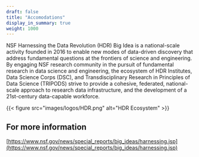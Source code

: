 ```yaml
---
draft: false
title: "Accomodations"
display_in_summary: true
weight: 1000
---
```


NSF Harnessing the Data Revolution (HDR) Big Idea is a national-scale activity founded in 2016 to enable new modes of data-driven discovery that address fundamental questions at the frontiers of science and engineering.  By engaging NSF research community in the pursuit of fundamental research in data science and engineering, the ecosystem of HDR Institutes, Data Science Corps (DSC), and Transdisciplinary Research in Principles of Data Science (TRIPODS) strive to provide a cohesive, federated, national-scale approach to research data infrastructure, and the development of a 21st-century data-capable workforce.

{{< figure src="images/logos/HDR.png" alt="HDR Ecosystem" >}}

## For more information

[https://www.nsf.gov/news/special_reports/big_ideas/harnessing.jsp](https://www.nsf.gov/news/special_reports/big_ideas/harnessing.jsp)